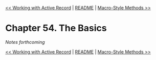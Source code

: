 [&lt;&lt; Working with Active Record](ch53-working-with-active-record.md) | [README](README.md) | [Macro-Style Methods &gt;&gt;](ch55-macro-style-methods.md)

# Chapter 54. The Basics

*Notes forthcoming*

[&lt;&lt; Working with Active Record](ch53-working-with-active-record.md) | [README](README.md) | [Macro-Style Methods &gt;&gt;](ch55-macro-style-methods.md)